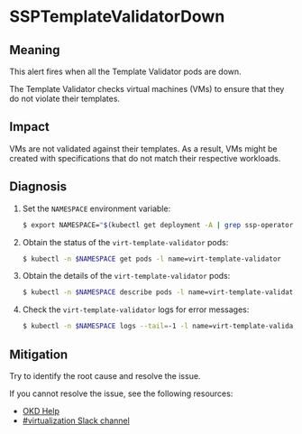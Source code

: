 # SSPTemplateValidatorDown

## Meaning

This alert fires when all the Template Validator pods are down.

The Template Validator checks virtual machines (VMs) to ensure that they do not
violate their templates.

## Impact

VMs are not validated against their templates. As a result, VMs might be created
with specifications that do not match their respective workloads.

## Diagnosis

1. Set the `NAMESPACE` environment variable:

   ```bash
   $ export NAMESPACE="$(kubectl get deployment -A | grep ssp-operator | awk '{print $1}')"
   ```

2. Obtain the status of the `virt-template-validator` pods:

   ```bash
   $ kubectl -n $NAMESPACE get pods -l name=virt-template-validator
   ```

3. Obtain the details of the `virt-template-validator` pods:

   ```bash
   $ kubectl -n $NAMESPACE describe pods -l name=virt-template-validator
   ```

4. Check the  `virt-template-validator` logs for error messages:

   ```bash
   $ kubectl -n $NAMESPACE logs --tail=-1 -l name=virt-template-validator
   ```

## Mitigation

Try to identify the root cause and resolve the issue.
<!--DS: If you cannot resolve the issue, log in to the
link:https://access.redhat.com[Customer Portal] and open a support case,
attaching the artifacts gathered during the diagnosis procedure.-->
<!--USstart-->
If you cannot resolve the issue, see the following resources:

- [OKD Help](https://okd.io/docs/community/help/)
- [#virtualization Slack channel](https://kubernetes.slack.com/channels/virtualization)
<!--USend-->
